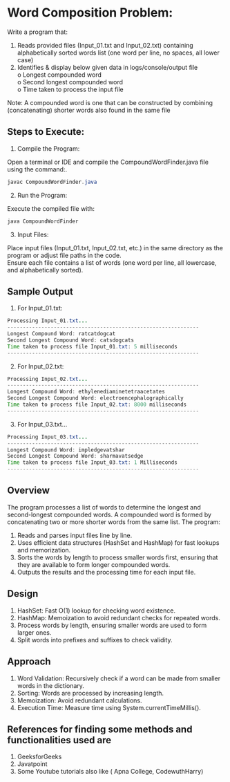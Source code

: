 # Word Composition Problem:

Write a program that: 
1. Reads provided files (Input_01.txt and Input_02.txt) containing alphabetically sorted words list (one 
word per line, no spaces, all lower case)  
2. Identifies & display below given data in logs/console/output file   
o Longest compounded word   
o Second longest compounded word  
o Time taken to process the input file   

Note: A compounded word is one that can be constructed by combining (concatenating) shorter words 
also found in the same file

## Steps to Execute:

1. Compile the Program:

Open a terminal or IDE and compile the CompoundWordFinder.java file using the command:.

```java
javac CompoundWordFinder.java
```
2. Run the Program:

Execute the compiled file with:
```java
java CompoundWordFinder
```

3. Input Files:

Place input files (Input_01.txt, Input_02.txt, etc.) in the same directory as the program or adjust file paths in the code.  
Ensure each file contains a list of words (one word per line, all lowercase, and alphabetically sorted).
## Sample Output

1. For Input_01.txt:

```java
Processing Input_01.txt...
--------------------------------------------------------------
Longest Compound Word: ratcatdogcat
Second Longest Compound Word: catsdogcats
Time taken to process file Input_01.txt: 5 milliseconds
--------------------------------------------------------------
```

2. For Input_02.txt:

```java
Processing Input_02.txt...
--------------------------------------------------------------
Longest Compound Word: ethylenediaminetetraacetates
Second Longest Compound Word: electroencephalographically
Time taken to process file Input_02.txt: 8000 milliseconds
--------------------------------------------------------------

```
3. For Input_03.txt...

```java
Processing Input_03.txt...
--------------------------------------------------------------
Longest Compound Word: impledgevatshar
Second Longest Compound Word: sharmavatsedge
Time taken to process file Input_03.txt: 1 Milliseconds
--------------------------------------------------------------
```

## Overview

The program processes a list of words to determine the longest and second-longest compounded words. A compounded word is formed by concatenating two or more shorter words from the same list. The program:

1. Reads and parses input files line by line.  
2. Uses efficient data structures (HashSet and HashMap) for fast lookups and memorization.                                                                    
3. Sorts the words by length to process smaller words first, ensuring that they are available to form longer compounded words.   
4. Outputs the results and the processing time for each input file.

## Design

1. HashSet: Fast O(1) lookup for checking word existence.   
2. HashMap: Memoization to avoid redundant checks for repeated words.  
3. Process words by length, ensuring smaller words are used to form larger ones.  
4. Split words into prefixes and suffixes to check validity.

## Approach

1. Word Validation: Recursively check if a word can be made from smaller words in the dictionary.  
2. Sorting: Words are processed by increasing length.  
3. Memoization: Avoid redundant calculations.  
4. Execution Time: Measure time using System.currentTimeMillis().  

## References for finding some methods and functionalities used are

1. GeeksforGeeks
2. Javatpoint
3. Some Youtube tutorials also like ( Apna College, CodewuthHarry)
